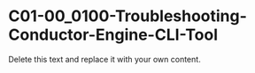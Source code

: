 

# C01-00_0100-Troubleshooting-Conductor-Engine-CLI-Tool

Delete this text and replace it with your own content.
